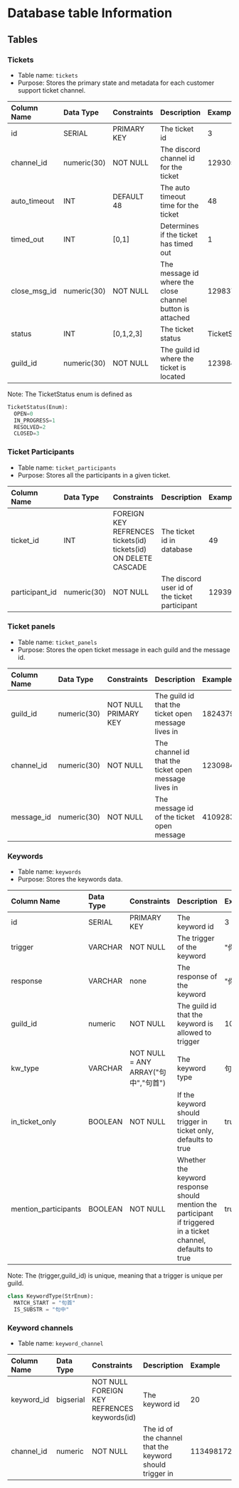 # Database table Information

## Tables

### Tickets

- Table name: `tickets`
- Purpose: Stores the primary state and metadata for each customer support ticket channel.

| Column Name | Data Type | Constraints | Description | Example |
| :--------------- | :--------------- | :--------------- | :------------------------------------- | :--------------- |
| id | SERIAL | PRIMARY KEY | The ticket id | 3 |
| channel_id | numeric(30) | NOT NULL | The discord channel id for the ticket | 12930514934123 |
| auto_timeout | INT | DEFAULT 48 | The auto timeout time for the ticket | 48 |
| timed_out | INT | [0,1] | Determines if the ticket has timed out | 1 |
| close_msg_id | numeric(30) | NOT NULL | The message id where the close channel button is attached | 12983719823748 |
| status | INT | [0,1,2,3] | The ticket status |  TicketStatus.OPEN |
| guild_id | numeric(30) | NOT NULL | The guild id where the ticket is located | 123984791823748 |

Note: The TicketStatus enum is defined as

```python
TicketStatus(Enum):
  OPEN=0
  IN_PROGRESS=1
  RESOLVED=2
  CLOSED=3
```

### Ticket Participants

- Table name: `ticket_participants`
- Purpose: Stores all the participants in a given ticket.

| Column Name | Data Type | Constraints | Description | Example |
| :--------------- | :--------------- | :--------------- | :--------------- | :--------------- |
| ticket_id | INT | FOREIGN KEY REFRENCES tickets(id) tickets(id) ON DELETE CASCADE  | The ticket id in database | 49 |
| participant_id | numeric(30) | NOT NULL | The discord user id of the ticket participant | 1293918324981293489 |

### Ticket panels

- Table name: `ticket_panels`
- Purpose: Stores the open ticket message in each guild and the message id.

| Column Name | Data Type | Constraints | Description | Example |
| :--------------- | :--------------- | :--------------- | :--------------- | :--------------- |
| guild_id | numeric(30) | NOT NULL PRIMARY KEY | The guild id that the ticket open message lives in | 18243798234 |
| channel_id | numeric(30) | NOT NULL | The channel id that the ticket open message lives in | 123098410982394 |
| message_id | numeric(30) | NOT NULL | The message id of the ticket open message | 410928340981290348 |

### Keywords

- Table name: `keywords`
- Purpose: Stores the keywords data.

| Column Name | Data Type | Constraints | Description | Example |
| :--------------- | :--------------- | :--------------- | :--------------- | :--------------- |
| id | SERIAL | PRIMARY KEY | The keyword id | 3 |
| trigger | VARCHAR | NOT NULL | The trigger of the keyword | "你好" |
| response | VARCHAR | none | The response of the keyword | "你好" |
| guild_id | numeric | NOT NULL | The guild id that the keyword is allowed to trigger | 102301230123 |
| kw_type | VARCHAR | NOT NULL = ANY ARRAY("句中","句首") | The keyword type | 句中 |
| in_ticket_only | BOOLEAN | NOT NULL | If the keyword should trigger in ticket only, defaults to true | true |
| mention_participants | BOOLEAN | NOT NULL | Whether the keyword response should mention the participant if triggered in a ticket channel, defaults to true | true |

Note: The (trigger,guild_id) is unique, meaning that a trigger is unique per guild.

```python
class KeywordType(StrEnum):
  MATCH_START = "句首"
  IS_SUBSTR = "句中"
```

### Keyword channels

- Table name: `keyword_channel`

| Column Name | Data Type | Constraints | Description | Example |
| :--------------- | :--------------- | :--------------- | :--------------- | :--------------- |
| keyword_id | bigserial | NOT NULL FOREIGN KEY REFRENCES keywords(id) | The keyword id | 20 |
| channel_id | numeric | NOT NULL | The id of the channel that the keyword should trigger in | 11349817298347 |
